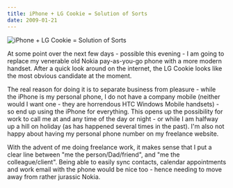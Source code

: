 ```yaml
---
title: iPhone + LG Cookie = Solution of Sorts
date: 2009-01-21
---
```


![iPhone + LG Cookie = Solution of Sorts](https://source.unsplash.com/9ZQzrLWV52M/1600x900)

At some point over the next few days - possible this evening - I am going to replace my venerable old Nokia pay-as-you-go phone with a more modern handset. After a quick look around on the internet, the LG Cookie looks like the most obvious candidate at the moment.

The real reason for doing it is to separate business from pleasure - while the iPhone is my personal phone, I do not have a company mobile (neither would I want one - they are horrendous HTC Windows Mobile handsets) - so end up using the iPhone for everything. This opens up the possibility for work to call me at and any time of the day or night - or while I am halfway up a hill on holiday (as has happened several times in the past). I'm also not happy about having my personal phone number on my freelance website.

With the advent of me doing freelance work, it makes sense that I put a clear line between "me the person/Dad/friend", and "me the colleague/client". Being able to easily sync contacts, calendar appointments and work email with the phone would be nice too - hence needing to move away from rather jurassic Nokia.